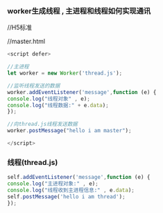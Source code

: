 ### worker生成线程 , 主进程和线程如何实现通讯


//H5标准

//master.html
```js
<script defer>

//主进程
let worker = new Worker('thread.js');

//监听线程发送的数据
worker.addEventListener('message',function (e) {
console.log("线程对象" , e);
console.log("线程数据:" + e.data);
});

//向thread.js线程发送数据
worker.postMessage("hello i am master");

</script>
```

### 线程(thread.js)
```js
self.addEventListener('message',function (e) {
console.log("主进程对象:" , e);
console.log("线程收到主进程信息:" , e.data);
self.postMessage('hello i am thread');
});
```